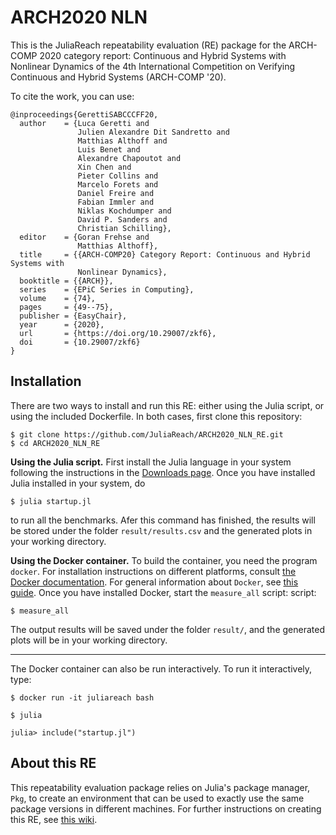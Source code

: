 # ARCH2020 NLN

This is the JuliaReach repeatability evaluation (RE) package for the ARCH-COMP
2020 category report: Continuous and Hybrid Systems with Nonlinear Dynamics of
the 4th International Competition on Verifying Continuous and Hybrid Systems
(ARCH-COMP '20).

To cite the work, you can use:

```
@inproceedings{GerettiSABCCCFF20,
  author    = {Luca Geretti and
               Julien Alexandre Dit Sandretto and
               Matthias Althoff and
               Luis Benet and
               Alexandre Chapoutot and
               Xin Chen and
               Pieter Collins and
               Marcelo Forets and
               Daniel Freire and
               Fabian Immler and
               Niklas Kochdumper and
               David P. Sanders and
               Christian Schilling},
  editor    = {Goran Frehse and
               Matthias Althoff},
  title     = {{ARCH-COMP20} Category Report: Continuous and Hybrid Systems with
               Nonlinear Dynamics},
  booktitle = {{ARCH}},
  series    = {EPiC Series in Computing},
  volume    = {74},
  pages     = {49--75},
  publisher = {EasyChair},
  year      = {2020},
  url       = {https://doi.org/10.29007/zkf6},
  doi       = {10.29007/zkf6}
}
```

## Installation

There are two ways to install and run this RE: either using the Julia script,
or using the included Dockerfile. In both cases, first clone this repository:

```shell
$ git clone https://github.com/JuliaReach/ARCH2020_NLN_RE.git
$ cd ARCH2020_NLN_RE
```

**Using the Julia script.** First install the Julia language in your system following
the instructions in the [Downloads page](http://julialang.org/downloads). Once
you have installed Julia installed in your system, do

```shell
$ julia startup.jl
```
to run all the benchmarks. Afer this command has finished, the results will be stored
under the folder `result/results.csv` and the generated plots in your working directory. 

**Using the Docker container.** To build the container, you need the program `docker`.
For installation instructions on different platforms, consult
[the Docker documentation](https://docs.docker.com/install/).
For general information about `Docker`, see
[this guide](https://docs.docker.com/get-started/).
Once you have installed Docker, start the `measure_all` script:
script:

```shell
$ measure_all
```
The output results will be saved under the folder `result/`,
and the generated plots will be in your working directory.

---

The Docker container can also be run interactively.
To run it interactively, type:

```shell
$ docker run -it juliareach bash

$ julia

julia> include("startup.jl")
```

## About this RE

This repeatability evaluation package relies on Julia's package manager, `Pkg`, to create an environment that can be used to exactly use the same package versions in different machines. For further instructions on creating this RE, see [this wiki](https://github.com/JuliaReach/ARCH2020_NLN_RE/wiki/Instructions-for-creating-this-RE).

